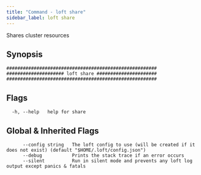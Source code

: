 ```yaml
---
title: "Command - loft share"
sidebar_label: loft share
---
```



Shares cluster resources

## Synopsis


```
#######################################################
##################### loft share ######################
#######################################################
```


## Flags

```
  -h, --help   help for share
```


## Global & Inherited Flags

```
      --config string   The loft config to use (will be created if it does not exist) (default "$HOME/.loft/config.json")
      --debug           Prints the stack trace if an error occurs
      --silent          Run in silent mode and prevents any loft log output except panics & fatals
```

